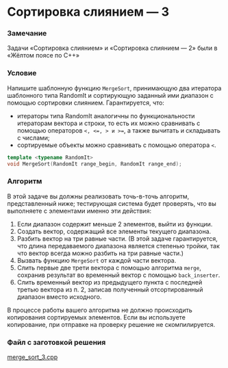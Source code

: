 # Сортировка слиянием — 3

### Замечание

Задачи «Сортировка слиянием» и «Сортировка слиянием — 2» были в «Жёлтом поясе по С++»

### Условие

Напишите шаблонную функцию `MergeSort`, принимающую два итератора шаблонного типа RandomIt и сортирующую заданный ими диапазон с помощью сортировки слиянием. Гарантируется, что:

* итераторы типа RandomIt аналогичны по функциональности итераторам вектора и строки, то есть их можно сравнивать с помощью операторов `<, <=, > и >=`, а также вычитать и складывать с числами;
* сортируемые объекты можно сравнивать с помощью оператора `<`.

```c++
template <typename RandomIt>
void MergeSort(RandomIt range_begin, RandomIt range_end);
```
### Алгоритм

В этой задаче вы должны реализовать точь-в-точь алгоритм, представленный ниже; тестирующая система будет проверять, что вы выполняете с элементами именно эти действия:

1. Если диапазон содержит меньше 2 элементов, выйти из функции.
2. Создать вектор, содержащий все элементы текущего диапазона.
3. Разбить вектор на три равные части. (В этой задаче гарантируется, что длина передаваемого диапазона является степенью тройки, так что вектор всегда можно разбить на три равные части.)
4. Вызвать функцию `MergeSort` от каждой части вектора.
5. Слить первые две трети вектора с помощью алгоритма `merge`, сохранив результат во временный вектор с помощью `back_inserter`.
6. Слить временный вектор из предыдущего пункта с последней третью вектора из п. 2, записав полученный отсортированный диапазон вместо исходного.

В процессе работы вашего алгоритма не должно происходить копирования сортируемых элементов. Если вы используете копирование, при отправке на проверку решение не скомпилируется.

### Файл с заготовкой решения

[merge_sort_3.cpp](source/merge_sort_3.cpp)